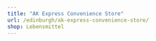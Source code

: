 ```yaml
---
title: "AK Express Convenience Store"
url: /edinburgh/ak-express-convenience-store/
shop: Lebensmittel
---
```

